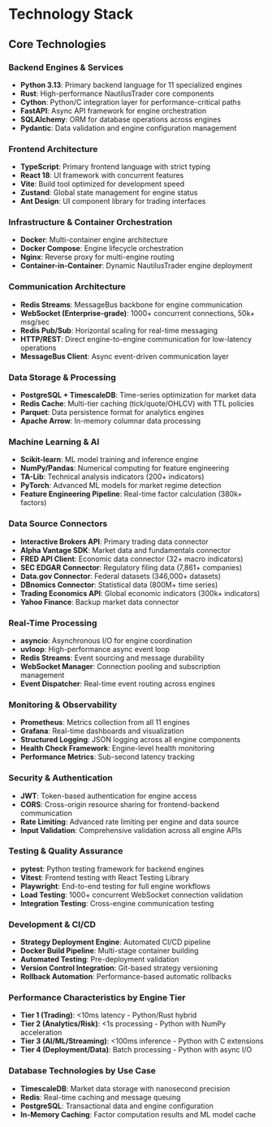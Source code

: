 # Technology Stack

## Core Technologies

### Backend Engines & Services
- **Python 3.13**: Primary backend language for 11 specialized engines
- **Rust**: High-performance NautilusTrader core components
- **Cython**: Python/C integration layer for performance-critical paths
- **FastAPI**: Async API framework for engine orchestration
- **SQLAlchemy**: ORM for database operations across engines
- **Pydantic**: Data validation and engine configuration management

### Frontend Architecture
- **TypeScript**: Primary frontend language with strict typing
- **React 18**: UI framework with concurrent features
- **Vite**: Build tool optimized for development speed
- **Zustand**: Global state management for engine status
- **Ant Design**: UI component library for trading interfaces

### Infrastructure & Container Orchestration
- **Docker**: Multi-container engine architecture
- **Docker Compose**: Engine lifecycle orchestration
- **Nginx**: Reverse proxy for multi-engine routing
- **Container-in-Container**: Dynamic NautilusTrader engine deployment

### Communication Architecture
- **Redis Streams**: MessageBus backbone for engine communication
- **WebSocket (Enterprise-grade)**: 1000+ concurrent connections, 50k+ msg/sec
- **Redis Pub/Sub**: Horizontal scaling for real-time messaging  
- **HTTP/REST**: Direct engine-to-engine communication for low-latency operations
- **MessageBus Client**: Async event-driven communication layer

### Data Storage & Processing
- **PostgreSQL + TimescaleDB**: Time-series optimization for market data
- **Redis Cache**: Multi-tier caching (tick/quote/OHLCV) with TTL policies
- **Parquet**: Data persistence format for analytics engines
- **Apache Arrow**: In-memory columnar data processing

### Machine Learning & AI
- **Scikit-learn**: ML model training and inference engine
- **NumPy/Pandas**: Numerical computing for feature engineering
- **TA-Lib**: Technical analysis indicators (200+ indicators)
- **PyTorch**: Advanced ML models for market regime detection
- **Feature Engineering Pipeline**: Real-time factor calculation (380k+ factors)

### Data Source Connectors
- **Interactive Brokers API**: Primary trading data connector
- **Alpha Vantage SDK**: Market data and fundamentals connector  
- **FRED API Client**: Economic data connector (32+ macro indicators)
- **SEC EDGAR Connector**: Regulatory filing data (7,861+ companies)
- **Data.gov Connector**: Federal datasets (346,000+ datasets)
- **DBnomics Connector**: Statistical data (800M+ time series)
- **Trading Economics API**: Global economic indicators (300k+ indicators)
- **Yahoo Finance**: Backup market data connector

### Real-Time Processing
- **asyncio**: Asynchronous I/O for engine coordination
- **uvloop**: High-performance async event loop
- **Redis Streams**: Event sourcing and message durability
- **WebSocket Manager**: Connection pooling and subscription management
- **Event Dispatcher**: Real-time event routing across engines

### Monitoring & Observability
- **Prometheus**: Metrics collection from all 11 engines
- **Grafana**: Real-time dashboards and visualization
- **Structured Logging**: JSON logging across all engine components
- **Health Check Framework**: Engine-level health monitoring
- **Performance Metrics**: Sub-second latency tracking

### Security & Authentication
- **JWT**: Token-based authentication for engine access
- **CORS**: Cross-origin resource sharing for frontend-backend communication
- **Rate Limiting**: Advanced rate limiting per engine and data source
- **Input Validation**: Comprehensive validation across all engine APIs

### Testing & Quality Assurance
- **pytest**: Python testing framework for backend engines
- **Vitest**: Frontend testing with React Testing Library
- **Playwright**: End-to-end testing for full engine workflows
- **Load Testing**: 1000+ concurrent WebSocket connection validation
- **Integration Testing**: Cross-engine communication testing

### Development & CI/CD
- **Strategy Deployment Engine**: Automated CI/CD pipeline
- **Docker Build Pipeline**: Multi-stage container building
- **Automated Testing**: Pre-deployment validation
- **Version Control Integration**: Git-based strategy versioning
- **Rollback Automation**: Performance-based automatic rollbacks

### Performance Characteristics by Engine Tier
- **Tier 1 (Trading)**: <10ms latency - Python/Rust hybrid
- **Tier 2 (Analytics/Risk)**: <1s processing - Python with NumPy acceleration
- **Tier 3 (AI/ML/Streaming)**: <100ms inference - Python with C extensions
- **Tier 4 (Deployment/Data)**: Batch processing - Python with async I/O

### Database Technologies by Use Case
- **TimescaleDB**: Market data storage with nanosecond precision
- **Redis**: Real-time caching and message queuing
- **PostgreSQL**: Transactional data and engine configuration
- **In-Memory Caching**: Factor computation results and ML model cache